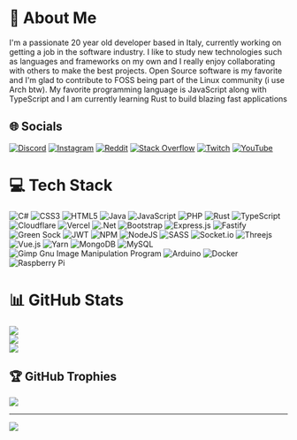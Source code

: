 # 💫 About Me
I'm a passionate 20 year old developer based in Italy, currently working on getting a job in the software industry.
I like to study new technologies such as languages and frameworks on my own and I really enjoy collaborating with others to make the best projects.
Open Source software is my favorite and I'm glad to contribute to FOSS being part of the Linux community (i use Arch btw).
My favorite programming language is JavaScript along with TypeScript and I am currently learning Rust to build blazing fast applications


## 🌐 Socials
[![Discord](https://img.shields.io/badge/Discord-%237289DA.svg?logo=discord&logoColor=white)](https://lookup.guru/295310535107280908) [![Instagram](https://img.shields.io/badge/Instagram-%23E4405F.svg?logo=Instagram&logoColor=white)](https://instagram.com/iquickdev) [![Reddit](https://img.shields.io/badge/Reddit-%23FF4500.svg?logo=Reddit&logoColor=white)](https://reddit.com/user/iquickgaming) [![Stack Overflow](https://img.shields.io/badge/-Stackoverflow-FE7A16?logo=stack-overflow&logoColor=white)](https://stackoverflow.com/users/13183946) [![Twitch](https://img.shields.io/badge/Twitch-%239146FF.svg?logo=Twitch&logoColor=white)](https://twitch.tv/iquickdev) [![YouTube](https://img.shields.io/badge/YouTube-%23FF0000.svg?logo=YouTube&logoColor=white)](https://youtube.com/@UCx4CwACEcmjcSr6ZUMx5Jig) 

# 💻 Tech Stack
![C#](https://img.shields.io/badge/c%23-%23239120.svg?style=for-the-badge&logo=c-sharp&logoColor=white) ![CSS3](https://img.shields.io/badge/css3-%231572B6.svg?style=for-the-badge&logo=css3&logoColor=white) ![HTML5](https://img.shields.io/badge/html5-%23E34F26.svg?style=for-the-badge&logo=html5&logoColor=white) ![Java](https://img.shields.io/badge/java-%23ED8B00.svg?style=for-the-badge&logo=java&logoColor=white) ![JavaScript](https://img.shields.io/badge/javascript-%23323330.svg?style=for-the-badge&logo=javascript&logoColor=%23F7DF1E) ![PHP](https://img.shields.io/badge/php-%23777BB4.svg?style=for-the-badge&logo=php&logoColor=white) ![Rust](https://img.shields.io/badge/rust-%23000000.svg?style=for-the-badge&logo=rust&logoColor=white) ![TypeScript](https://img.shields.io/badge/typescript-%23007ACC.svg?style=for-the-badge&logo=typescript&logoColor=white) ![Cloudflare](https://img.shields.io/badge/Cloudflare-F38020?style=for-the-badge&logo=Cloudflare&logoColor=white) ![Vercel](https://img.shields.io/badge/vercel-%23000000.svg?style=for-the-badge&logo=vercel&logoColor=white) ![.Net](https://img.shields.io/badge/.NET-5C2D91?style=for-the-badge&logo=.net&logoColor=white) ![Bootstrap](https://img.shields.io/badge/bootstrap-%23563D7C.svg?style=for-the-badge&logo=bootstrap&logoColor=white) ![Express.js](https://img.shields.io/badge/express.js-%23404d59.svg?style=for-the-badge&logo=express&logoColor=%2361DAFB) ![Fastify](https://img.shields.io/badge/fastify-%23000000.svg?style=for-the-badge&logo=fastify&logoColor=white) ![Green Sock](https://img.shields.io/badge/green%20sock-88CE02?style=for-the-badge&logo=greensock&logoColor=white) ![JWT](https://img.shields.io/badge/JWT-black?style=for-the-badge&logo=JSON%20web%20tokens) ![NPM](https://img.shields.io/badge/NPM-%23000000.svg?style=for-the-badge&logo=npm&logoColor=white) ![NodeJS](https://img.shields.io/badge/node.js-6DA55F?style=for-the-badge&logo=node.js&logoColor=white) ![SASS](https://img.shields.io/badge/SASS-hotpink.svg?style=for-the-badge&logo=SASS&logoColor=white) ![Socket.io](https://img.shields.io/badge/Socket.io-black?style=for-the-badge&logo=socket.io&badgeColor=010101) ![Threejs](https://img.shields.io/badge/threejs-black?style=for-the-badge&logo=three.js&logoColor=white) ![Vue.js](https://img.shields.io/badge/vuejs-%2335495e.svg?style=for-the-badge&logo=vuedotjs&logoColor=%234FC08D) ![Yarn](https://img.shields.io/badge/yarn-%232C8EBB.svg?style=for-the-badge&logo=yarn&logoColor=white) ![MongoDB](https://img.shields.io/badge/MongoDB-%234ea94b.svg?style=for-the-badge&logo=mongodb&logoColor=white) ![MySQL](https://img.shields.io/badge/mysql-%2300f.svg?style=for-the-badge&logo=mysql&logoColor=white) ![Gimp Gnu Image Manipulation Program](https://img.shields.io/badge/Gimp-657D8B?style=for-the-badge&logo=gimp&logoColor=FFFFFF) ![Arduino](https://img.shields.io/badge/-Arduino-00979D?style=for-the-badge&logo=Arduino&logoColor=white) ![Docker](https://img.shields.io/badge/docker-%230db7ed.svg?style=for-the-badge&logo=docker&logoColor=white) ![Raspberry Pi](https://img.shields.io/badge/-RaspberryPi-C51A4A?style=for-the-badge&logo=Raspberry-Pi)
# 📊 GitHub Stats
![](https://github-readme-stats.vercel.app/api?username=iQuickDev&theme=tokyonight&hide_border=false&include_all_commits=true&count_private=true)<br/>
![](https://github-readme-streak-stats.herokuapp.com/?user=iQuickDev&theme=tokyonight&hide_border=false)<br/>
![](https://github-readme-stats.vercel.app/api/top-langs/?username=iQuickDev&theme=tokyonight&hide_border=false&include_all_commits=true&count_private=true&layout=compact)

## 🏆 GitHub Trophies
![](https://github-profile-trophy.vercel.app/?username=iQuickDev&theme=dracula&no-frame=false&no-bg=true&margin-w=4)

---
[![](https://visitcount.itsvg.in/api?id=iQuickDev&icon=6&color=3)](https://visitcount.itsvg.in)

<!-- Proudly created with GPRM ( https://gprm.itsvg.in ) -->
